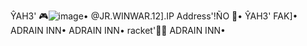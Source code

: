 ŶAH3' 🎮![image](https://github.com/user-attachments/assets/a3872df3-752a-49a2-84fa-6d3c8c06a361)•
@JR.WINWAR.12].IP Address'!ÑO 👃•
ŶAH3' FAK]•
ADRAIN INN•
ADRAIN INN•
racket'🚀🥁
ADRAIN INN•
